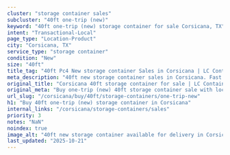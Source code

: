 ```yaml
---
cluster: "storage container sales"
subcluster: "40ft one-trip (new)"
keyword: "40ft one-trip (new) storage container for sale Corsicana, TX"
intent: "Transactional-Local"
page_type: "Location-Product"
city: "Corsicana, TX"
service_type: "storage container"
condition: "New"
size: "40ft"
title_tag: "40ft Pc4 New storage container Sales in Corsicana | LC Container"
meta_description: "40ft new storage container sales in Corsicana. Fast delivery, competitive pricing. Serving storage containers area. Quote ID: H6M. Call (214) 524-4168 for your free quote today."
original_title: "Corsicana 40ft storage container for sale | LC Container"
original_meta: "Buy one-trip (new) 40ft storage container sale with local delivery in Corsicana, TX. LC Container — local Since 2003. Request a fast quote today."
url_slug: "/corsicana/buy/40ft/storage-containers/one-trip-new"
h1: "Buy 40ft one-trip (new) storage container in Corsicana"
internal_links: "/corsicana/storage-containers/sales"
priority: 3
notes: "NaN"
noindex: true
image_alt: "40ft new storage container available for delivery in Corsicana"
last_updated: "2025-10-21"
---
```


<!-- TODO: Add unique city/inventory copy, images, and internal links here. -->
